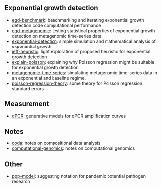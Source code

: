 ## Exponential growth detection

* [egd-benchmark](https://athowes.github.io/exp-growth/egd-benchmark): benchmarking and iterating exponential growth detection code computational performance
* [egd-metagenomic](https://athowes.github.io/exp-growth/egd-metagenomic): testing statistical properties of exponential growth detection on metagenomic time-series data
* [exponential-detection](https://athowes.github.io/exp-growth/exponential-detection): simple simulation and mathematical analysis of exponential growth
* [jeff-heuristic](https://athowes.github.io/exp-growth/jeff-heuristic): light exploration of proposed heuristic for exponential growth detection
* [explain-poisson](https://athowes.github.io/exp-growth/explain-poisson): explaining why Poisson regression might be suitable for exponential growth detection
* [metagenomic-time-series](https://athowes.github.io/exp-growth/metagenomic-time-series): simulating metagenomic time-series data in an exponential and baseline regime.
* [poisson-regression-theory](https://athowes.github.io/exp-growth/poisson-regression-theory): some theory for Poisson regression standard errors

## Measurement

* [qPCR](https://athowes.github.io/exp-growth/qPCR): generative models for qPCR amplification curves

## Notes

* [coda](https://athowes.github.io/exp-growth/coda): notes on compositional data analysis
* [computational-genomics](https://athowes.github.io/exp-growth/computational-genomics): notes on computational genomics

## Other

* [ppp-model](https://athowes.github.io/exp-growth/ppp-model): suggesting notation for pandemic potential pathogen research
